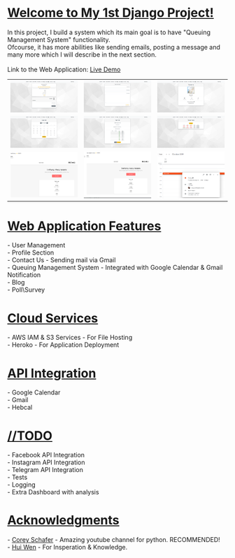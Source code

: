 

<h1><u>Welcome to My 1st Django Project!</u></h1>
<p>
In this project, I build a system which its main goal is to have "Queuing Management System" functionality.<br>
Ofcourse, it has more abilities like sending emails, posting a message and many more which I will describe in the next section.
<br><br>
Link to the Web Application: <a href="https://mynailsapp.herokuapp.com/">Live Demo</a>
</p>
<table>
    <tr>
            <td><img src="https://github.com/natylaza89/My-Django-Queuing-Management-System/blob/master/images/main.png" alt=""></td>
            <td><img src="https://github.com/natylaza89/My-Django-Queuing-Management-System/blob/master/images/contact_us.png" alt=""></td>
            <td><img src="https://github.com/natylaza89/My-Django-Queuing-Management-System/blob/master/images/aboutus.png" alt=""></td>
    </tr>
        <tr>
            <td><img src="https://github.com/natylaza89/My-Django-Queuing-Management-System/blob/master/images/calendar_treatments.png" alt=""></td>
            <td><img src="https://github.com/natylaza89/My-Django-Queuing-Management-System/blob/master/images/day_treatment.png" alt=""></td>
            <td><img src="https://github.com/natylaza89/My-Django-Queuing-Management-System/blob/master/images/my_treatments.png" alt=""></td>
    </tr>
        <tr>
            <td><img src="https://github.com/natylaza89/My-Django-Queuing-Management-System/blob/master/images/email_cancelation_notification.png" alt=""></td>
            <td><img src="https://github.com/natylaza89/My-Django-Queuing-Management-System/blob/master/images/email_notification.png" alt=""></td>
            <td><img src="https://github.com/natylaza89/My-Django-Queuing-Management-System/blob/master/images/google_calendar.png" alt=""></td>
    </tr>
</table>

<h1><u>Web Application Features</u></h1>
<p>
- User Management <br>
- Profile Section <br>
- Contact Us - Sending mail via Gmail <br>
- Queuing Management System - Integrated with Google Calendar & Gmail Notification <br>
- Blog <br>
- Poll\Survey <br>
</p>

<h1><u>Cloud Services</u></h1>
<p>
- AWS IAM & S3 Services - For File Hosting <br>
- Heroko - For Application Deployment <br>
</p>


<h1><u>API Integration</u></h1>
<p>
- Google Calendar <br>
- Gmail <br>
- Hebcal <br>
</p>

<h1><u>//TODO</u></h1>
<p>
- Facebook API Integration <br>
- Instagram API Integration <br>
- Telegram API Integration <br>
- Tests <br>
- Logging <br>
- Extra Dashboard with analysis <br>
</p>

<h1><u>Acknowledgments</u></h1>
<p>
- <a href="https://www.youtube.com/channel/UCCezIgC97PvUuR4_gbFUs5g">Corey Schafer</a> - Amazing youtube channel for python. RECOMMENDED! <br>
- <a href="https://github.com/huiwenhw/django-calendar">Hui Wen</a> - For Insperation & Knowledge. <br>
</p>


